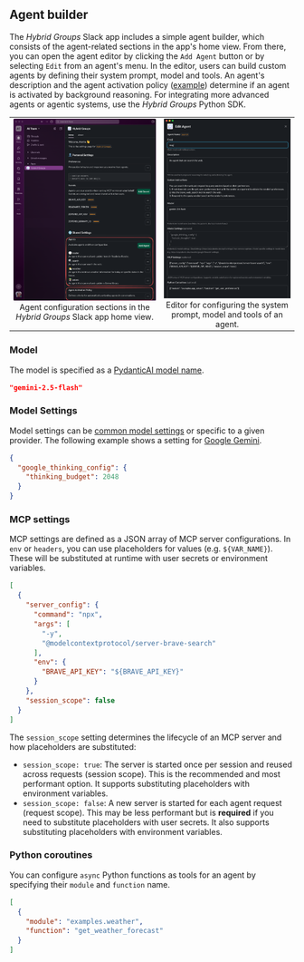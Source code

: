 ## Agent builder

The *Hybrid Groups* Slack app includes a simple agent builder, which consists of the agent-related sections in the app's home view. From there, you can open the agent editor by clicking the `Add Agent` button or by selecting `Edit` from an agent's menu. In the editor, users can build custom agents by defining their system prompt, model and tools. An agent's description and the agent activation policy ([example](selector.md)) determine if an agent is activated by background reasoning. For integrating more advanced agents or agentic systems, use the *Hybrid Groups* Python SDK.

<table align="center">
<tr>
<td valign="top" align="center">
<a href="/images/features/feature-9a.png?raw=true" target="_blank"><img src="/images/features/feature-9a.png" width="100%"></a><br>
Agent configuration sections in the <i>Hybrid Groups</i> Slack app home view.
</td>
<td valign="top" align="center">
<a href="/images/features/feature-9b.png?raw=true" target="_blank"><img src="/images/features/feature-9b-crop.png" width="100%"></a><br>
Editor for configuring the system prompt, model and tools of an agent.
</td>
</tr>
</table>

### Model

The model is specified as a [PydanticAI model name](https://ai.pydantic.dev/api/models/base/).

```json
"gemini-2.5-flash"
```
### Model Settings

Model settings can be [common model settings](https://ai.pydantic.dev/api/settings/) or specific to a given provider. The following example shows a setting for [Google Gemini](https://ai.pydantic.dev/models/google/#model-settings).

```json
{
  "google_thinking_config": {
    "thinking_budget": 2048
  }
}
```

### MCP settings

MCP settings are defined as a JSON array of MCP server configurations. In `env` or `headers`, you can use placeholders for values (e.g. `${VAR_NAME}`). These will be substituted at runtime with user secrets or environment variables.

```json
[
  {
    "server_config": {
      "command": "npx",
      "args": [
        "-y",
        "@modelcontextprotocol/server-brave-search"
      ],
      "env": {
        "BRAVE_API_KEY": "${BRAVE_API_KEY}"
      }
    },
    "session_scope": false
  }
]
```

The `session_scope` setting determines the lifecycle of an MCP server and how placeholders are substituted:

- `session_scope: true`: The server is started once per session and reused across requests (session scope). This is the recommended and most performant option. It supports substituting placeholders with environment variables.
- `session_scope: false`: A new server is started for each agent request (request scope). This may be less performant but is **required** if you need to substitute placeholders with user secrets. It also supports substituting placeholders with environment variables.

### Python coroutines

You can configure `async` Python functions as tools for an agent by specifying their `module` and `function` name.

```json
[
  {
    "module": "examples.weather",
    "function": "get_weather_forecast"
  }
]
``` 
